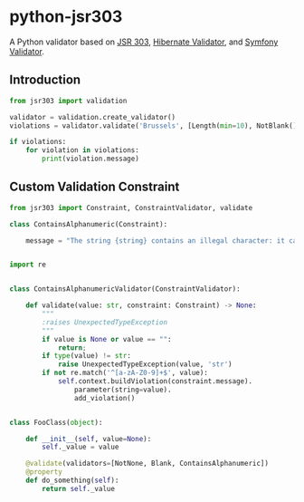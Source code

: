 # python-jsr303

A Python validator based on [JSR 303](https://beanvalidation.org/1.0/spec/), [Hibernate Validator](http://hibernate.org/validator/), and [Symfony Validator](https://symfony.com/doc/current/components/validator.html).


## Introduction

```python
from jsr303 import validation

validator = validation.create_validator()
violations = validator.validate('Brussels', [Length(min=10), NotBlank()])

if violations:
    for violation in violations:
        print(violation.message)
```

## Custom Validation Constraint

```python
from jsr303 import Constraint, ConstraintValidator, validate

class ContainsAlphanumeric(Constraint):

    message = "The string {string} contains an illegal character: it can only contain letters or numbers."


import re


class ContainsAlphanumericValidator(ConstraintValidator):

    def validate(value: str, constraint: Constraint) -> None:
        """
        :raises UnexpectedTypeException
        """
        if value is None or value == "":
            return;
        if type(value) != str:
            raise UnexpectedTypeException(value, 'str')
        if not re.match('^[a-zA-Z0-9]+$', value):
            self.context.buildViolation(constraint.message).
                parameter(string=value).
                add_violation()


class FooClass(object):

    def __init__(self, value=None):
        self._value = value

    @validate(validators=[NotNone, Blank, ContainsAlphanumeric])
    @property
    def do_something(self):
        return self._value
```
